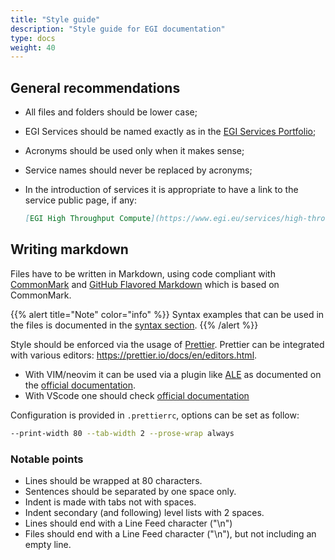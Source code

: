 ```yaml
---
title: "Style guide"
description: "Style guide for EGI documentation"
type: docs
weight: 40
---
```


## General recommendations

- All files and folders should be lower case;
- EGI Services should be named exactly as in the
  [EGI Services Portfolio](https://www.egi.eu/services/);
- Acronyms should be used only when it makes sense;
- Service names should never be replaced by acronyms;
- In the introduction of services it is appropriate to have a link to the
  service public page, if any:

  ```markdown
  [EGI High Throughput Compute](https://www.egi.eu/services/high-throughput-compute/)
  ```

## Writing markdown

Files have to be written in Markdown, using code compliant with
[CommonMark](https://spec.commonmark.org/0.29/) and
[GitHub Flavored Markdown](https://github.github.com/gfm/) which is based on
CommonMark.

{{% alert title="Note" color="info" %}} Syntax examples that can be used in the
files is documented in the [syntax section](../syntax). {{% /alert %}}

Style should be enforced via the usage of [Prettier](https://prettier.io/).
Prettier can be integrated with various editors:
https://prettier.io/docs/en/editors.html.

- With VIM/neovim it can be used via a plugin like
  [ALE](https://github.com/dense-analysis/ale) as documented on the
  [official documentation](https://prettier.io/docs/en/vim.html).
- With VScode one should check
  [official documentation](https://prettier.io/docs/en/editors.html#visual-studio-code)

Configuration is provided in `.prettierrc`, options can be set as follow:

```sh
--print-width 80 --tab-width 2 --prose-wrap always
```

### Notable points

- Lines should be wrapped at 80 characters.
- Sentences should be separated by one space only.
- Indent is made with tabs not with spaces.
- Indent secondary (and following) level lists with 2 spaces.
- Lines should end with a Line Feed character ("\n")
- Files should end with a Line Feed character ("\n"), but not including an empty
  line.
